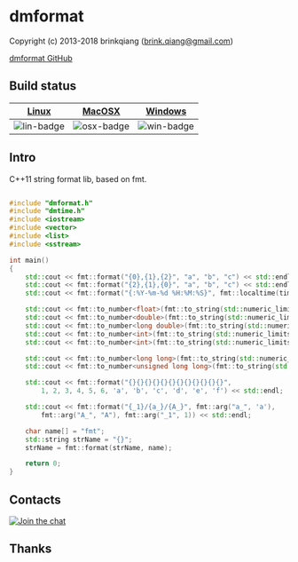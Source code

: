 # dmformat

Copyright (c) 2013-2018 brinkqiang (brink.qiang@gmail.com)

[dmformat GitHub](https://github.com/brinkqiang/dmformat)

##

## Build status
| [Linux][lin-link] | [MacOSX][osx-link] | [Windows][win-link] |
| :---------------: | :----------------: | :-----------------: |
| ![lin-badge]      | ![osx-badge]       | ![win-badge]        |

[lin-badge]: https://travis-ci.org/brinkqiang/dmformat.svg?branch=master "Travis build status"
[lin-link]:  https://travis-ci.org/brinkqiang/dmformat "Travis build status"
[osx-badge]: https://travis-ci.org/brinkqiang/dmformat.svg?branch=master "Travis build status"
[osx-link]:  https://travis-ci.org/brinkqiang/dmformat "Travis build status"
[win-badge]: https://ci.appveyor.com/api/projects/status/github/brinkqiang/dmformat?branch=master&svg=true "AppVeyor build status"
[win-link]:  https://ci.appveyor.com/project/brinkqiang/dmformat "AppVeyor build status"

## Intro
C++11 string format lib, based on fmt.
```cpp

#include "dmformat.h"
#include "dmtime.h"
#include <iostream>
#include <vector>
#include <list>
#include <sstream>

int main()
{
    std::cout << fmt::format("{0},{1},{2}", "a", "b", "c") << std::endl;
    std::cout << fmt::format("{2},{1},{0}", "a", "b", "c") << std::endl;
    std::cout << fmt::format("{:%Y-%m-%d %H:%M:%S}", fmt::localtime(time(NULL))) << std::endl;

    std::cout << fmt::to_number<float>(fmt::to_string(std::numeric_limits<float>::max())) << std::endl;
    std::cout << fmt::to_number<double>(fmt::to_string(std::numeric_limits<double>::max())) << std::endl;
    std::cout << fmt::to_number<long double>(fmt::to_string(std::numeric_limits<long double>::max())) << std::endl;
    std::cout << fmt::to_number<int>(fmt::to_string(std::numeric_limits<int>::max())) << std::endl;
    std::cout << fmt::to_number<int>(fmt::to_string(std::numeric_limits<int>::min())) << std::endl;

    std::cout << fmt::to_number<long long>(fmt::to_string(std::numeric_limits<long long>::max())) << std::endl;
    std::cout << fmt::to_number<unsigned long long>(fmt::to_string(std::numeric_limits<unsigned long long>::max())) << std::endl;

    std::cout << fmt::format("{}{}{}{}{}{}{}{}{}{}{}{}",
        1, 2, 3, 4, 5, 6, 'a', 'b', 'c', 'd', 'e', 'f') << std::endl;

    std::cout << fmt::format("{_1}/{a_}/{A_}", fmt::arg("a_", 'a'),
        fmt::arg("A_", "A"), fmt::arg("_1", 1)) << std::endl;

    char name[] = "fmt";
    std::string strName = "{}";
    strName = fmt::format(strName, name);

    return 0;
}

```



## Contacts
[![Join the chat](https://badges.gitter.im/brinkqiang/dmformat/Lobby.svg)](https://gitter.im/brinkqiang/dmformat)

## Thanks
